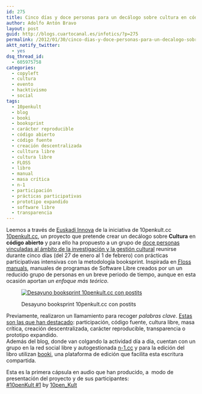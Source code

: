 ```yaml
---
id: 275
title: Cinco días y doce personas para un decálogo sobre cultura en código abierto
author: Adolfo Antón Bravo
layout: post
guid: http://blogs.cuartocanal.es/infotics/?p=275
permalink: /2012/01/30/cinco-dias-y-doce-personas-para-un-decalogo-sobre-cultura-en-codigo-abierto/
aktt_notify_twitter:
  - yes
dsq_thread_id:
  - 605975758
categories:
  - copyleft
  - cultura
  - evento
  - hacktivismo
  - social
tags:
  - 10penkult
  - blog
  - booki
  - booksprint
  - carácter reproducible
  - código abierto
  - código fuente
  - creación descentralizada
  - culltura libre
  - cultura libre
  - FLOSS
  - libro
  - manual
  - masa crítica
  - n-1
  - participación
  - prácticas participativas
  - prototipo expandido
  - software libre
  - transparencia
---
```

Leemos a través de [Euskadi Innova][1] de la iniciativa de 10penkult.cc [10penkult.cc][2], un proyecto que pretende crear un decálogo sobre **Cultura** en **código abierto** y para ello ha propuesto a un grupo de [doce personas vinculadas al ámbito de la investigación y la gestión cultural][3] reunirse durante cinco días (del 27 de enero al 1 de febrero) con prácticas participativas intensivas con la metodología <span lang="en">booksprint</span>. Inspirada en <a href="http://en.flossmanuals.net" hreflang="en"><acronym title="Free and Libre Open Source Software">Floss</acronym> manuals</a>, manuales de programas de Software Libre creados por un un reducido grupo de personas en un breve periodo de tiempo, aunque en esta ocasión aportan <cite>un enfoque más teórico</cite>.<figure id="attachment_276" style="width: 620px;" class="wp-caption alignnone">

<a href="http://blogs.cuartocanal.es/infotics/2012/01/30/cinco-dias-y-doce-personas-para-un-decalogo-sobre-cultura-en-codigo-abierto/desayuno-con-postits-13/" rel="attachment wp-att-276"><img class="size-large wp-image-276" title="Desayuno booksprint 10penkult.cc con postits" src="http://i1.wp.com/blogs.cuartocanal.es/infotics/files/2012/01/desayuno-con-postits-13-1024x768.jpg?fit=620%2C465" alt="Desayuno booksprint 10penkult.cc con postits" data-recalc-dims="1" /></a><figcaption class="wp-caption-text">Desayuno booksprint 10penkult.cc con postits</figcaption></figure> 

Previamente, realizaron un llamamiento para recoger *palabras clave*. [Estas son las que han destacado][4]: participación, código fuente, cultura libre, masa crítica, creación descentralizada, carácter reproducible, transparencia o prototipo expandido.  
Además del blog, donde van colgando la actividad día a día, cuentan con un grupo en la red social libre y autogestionada [n-1.cc][5] y para la edición del libro utilizan <a href="http://www.booki.cc/" hreflang="en">booki</a>, una plataforma de edición que facilita esta escritura compartida.

Esta es la primera cápsula en audio que han producido, a  modo de presentación del proyecto y de sus participantes:  
<span><a href="http://soundcloud.com/10pen_kult/10penkult-1">#10penKult #1</a> by <a href="http://soundcloud.com/10pen_kult">10pen_Kult</a></span>

 [1]: http://www.euskadinnova.net/es/innovacion-social/noticias/cinco-dias-para-escribir-manual-sobre-cultura-codigo-abierto/8356.aspx
 [2]: http://www.10penkult.cc
 [3]: http://10penkult.cc/?page_id=2
 [4]: http://elsatch.posterous.com/call-for-keywords-sobre-practicas-culturales-72077
 [5]: https://n-1.cc/pg/pages/view/1104268